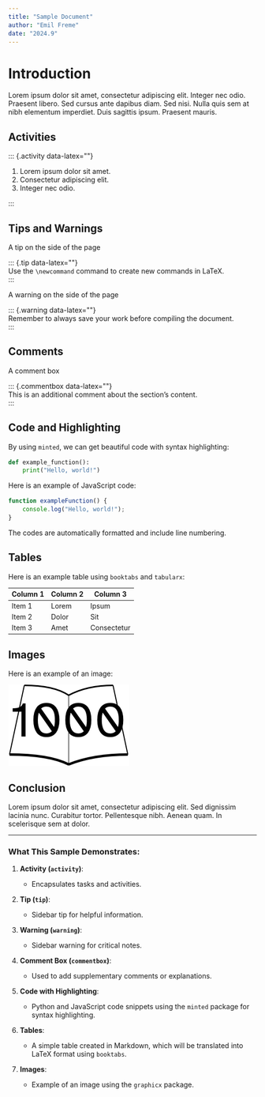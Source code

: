```yaml
---
title: "Sample Document"  
author: "Emil Freme"  
date: "2024.9"
---
```


# Introduction

Lorem ipsum dolor sit amet, consectetur adipiscing elit. Integer nec odio. Praesent libero. Sed cursus ante dapibus diam. Sed nisi. Nulla quis sem at nibh elementum imperdiet. Duis sagittis ipsum. Praesent mauris.

## Activities

::: {.activity data-latex=""}

1. Lorem ipsum dolor sit amet.  
2. Consectetur adipiscing elit.  
3. Integer nec odio.

:::

## Tips and Warnings 

A tip on the side of the page

::: {.tip data-latex=""}  
Use the `\newcommand` command to create new commands in LaTeX.  
:::

A warning on the side of the page

::: {.warning data-latex=""}  
Remember to always save your work before compiling the document.  
:::

## Comments

A comment box

::: {.commentbox data-latex=""}  
This is an additional comment about the section’s content.  
:::

## Code and Highlighting

By using `minted`, we can get beautiful code with syntax highlighting:

```python
def example_function():
    print("Hello, world!")
```

Here is an example of JavaScript code:

```javascript
function exampleFunction() {
    console.log("Hello, world!");
}
```

The codes are automatically formatted and include line numbering.

## Tables

Here is an example table using `booktabs` and `tabularx`:

| Column 1 | Column 2 | Column 3 |
|----------|----------|----------|
| Item 1   | Lorem    | Ipsum    |
| Item 2   | Dolor    | Sit      |
| Item 3   | Amet     | Consectetur |

## Images

Here is an example of an image:

![Example Image](images/sample_image.png)

## Conclusion

Lorem ipsum dolor sit amet, consectetur adipiscing elit. Sed dignissim lacinia nunc. Curabitur tortor. Pellentesque nibh. Aenean quam. In scelerisque sem at dolor.

---

### What This Sample Demonstrates:

1. **Activity (`activity`)**:
   - Encapsulates tasks and activities.

2. **Tip (`tip`)**:
   - Sidebar tip for helpful information.

3. **Warning (`warning`)**:
   - Sidebar warning for critical notes.

4. **Comment Box (`commentbox`)**:
   - Used to add supplementary comments or explanations.

5. **Code with Highlighting**:
   - Python and JavaScript code snippets using the `minted` package for syntax highlighting.

6. **Tables**:
   - A simple table created in Markdown, which will be translated into LaTeX format using `booktabs`.

7. **Images**:
   - Example of an image using the `graphicx` package.


